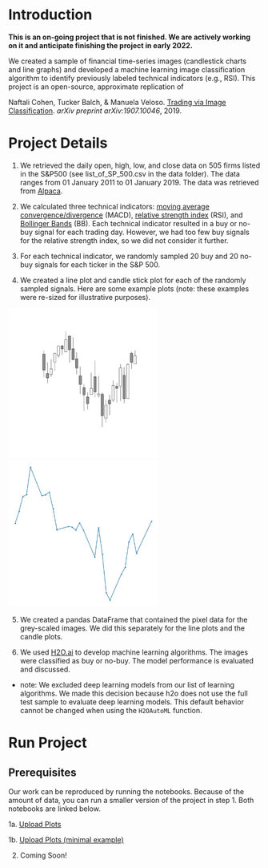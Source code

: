 # Introduction

**This is an on-going project that is not finished. We are actively working on it and anticipate finishing the project in early 2022.**
  
We created a sample of financial time-series images (candlestick charts and line graphs) and developed a machine learning image classification algorithm to identify previously labeled technical indicators (e.g., RSI). This project is an open-source, approximate replication of

Naftali Cohen, Tucker Balch, & Manuela Veloso. [Trading via Image Classification](https://arxiv.org/abs/1907.10046). *arXiv preprint arXiv:1907.10046*, 2019.

# Project Details

1. We retrieved the daily open, high, low, and close data on 505 firms listed in the S&P500 (see list_of_SP_500.csv in the data folder). The data ranges from 01 January 2011 to 01 January 2019. The data was retrieved from [Alpaca](https://alpaca.markets).

2. We calculated three technical indicators: [moving average convergence/divergence](https://en.wikipedia.org/wiki/MACD) (MACD), [relative strength index](https://en.wikipedia.org/wiki/Relative_strength_index) (RSI), and [Bollinger Bands](https://en.wikipedia.org/wiki/Bollinger_Bands) (BB). Each technical indicator resulted in a buy or no-buy signal for each trading day. However, we had too few buy signals for the relative strength index, so we did not consider it further.

3. For each technical indicator, we randomly sampled 20 buy and 20 no-buy signals for each ticker in the S&P 500.  

4. We created a line plot and candle stick plot for each of the randomly sampled signals. Here are some example plots (note: these examples were re-sized for illustrative purposes). 

<img src="sample_candle_plot.jpg" alt="drawing" width="300"/>
<img src="sample_line_plot.jpg" alt="drawing" width="300"/>

5. We created a pandas DataFrame that contained the pixel data for the grey-scaled images. We did this separately for the line plots and the candle plots.

6. We used [H2O.ai](https://www.h2o.ai) to develop machine learning algorithms. The images were classified as buy or no-buy. The model performance is evaluated and discussed.

- note: We excluded deep learning models from our list of learning algorithms. We made this decision because h2o does not use the full test sample to evaluate deep learning models. This default behavior cannot be changed when using the `H2OAutoML` function. 

# Run Project

## Prerequisites

Our work can be reproduced by running the notebooks. Because of the amount of data, you can run a smaller version of the project in step 1. Both notebooks are linked below.

1a. [Upload Plots](notebooks/00_upload_plots.ipynb)

1b. [Upload Plots (minimal example)](notebooks/00_upload_plots_minimal_example.ipynb)

2. Coming Soon!
